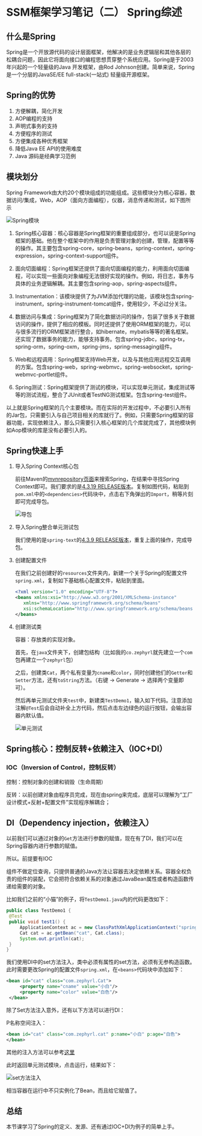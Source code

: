 # SSM框架学习笔记（二） Spring综述


## 什么是Spring

Spring是一个开放源代码的设计层面框架，他解决的是业务逻辑层和其他各层的松耦合问题，因此它将面向接口的编程思想贯穿整个系统应用。Spring是于2003 年兴起的一个轻量级的Java 开发框架，由Rod Johnson创建。简单来说，Spring是一个分层的JavaSE/EE full-stack(一站式) 轻量级开源框架。

## Spring的优势

1. 方便解耦，简化开发
2. AOP编程的支持
3. 声明式事务的支持
4. 方便程序的测试
5. 方便集成各种优秀框架
6. 降低Java EE API的使用难度
7. Java 源码是经典学习范例

## 模块划分

Spring Framework由大约20个模块组成的功能组成。这些模块分为核心容器，数据访问/集成，Web，AOP（面向方面​​编程），仪器，消息传递和测试，如下图所示

![Spring模块](https://img.zephyrl.co/images/2020/02/02/1ba3eac8c098e0956.png)

1. Spring核心容器：核心容器是Spring框架的重要组成部分，也可以说是Spring框架的基础。他在整个框架中的作用是负责管理对象的创建，管理，配置等等的操作。其主要包含spring-core，spring-beans，spring-context，spring-expression，spring-context-support组件。

2. 面向切面编程：Spring框架还提供了面向切面编程的能力，利用面向切面编程，可以实现一些面向对象编程无法很好实现的操作。例如，将日志，事务与具体的业务逻辑解耦。其主要包含spring-aop，spring-aspects组件。

3. Instrumentation：该模块提供了为JVM添加代理的功能，该模块包含spring-instrument，spring-instrument-tomcat组件，使用较少，不必过分关注。

4. 数据访问与集成：Spring框架为了简化数据访问的操作，包装了很多关于数据访问的操作，提供了相应的模板。同时还提供了使用ORM框架的能力，可以与很多流行的ORM框架进行整合，如hibernate，mybatis等等的著名框架。还实现了数据事务的能力，能够支持事务。包含spring-jdbc，spring-tx，spring-orm，spring-oxm，spring-jms，spring-messaging组件。

5. Web和远程调用：Spring框架支持Web开发，以及与其他应用远程交互调用的方案。包含spring-web，spring-webmvc，spring-websocket，spring-webmvc-portlet组件。

6. Spring测试：Spring框架提供了测试的模块，可以实现单元测试，集成测试等等的测试流程，整合了JUnit或者TestNG测试框架。包含spring-test组件。

以上就是Spring框架的几个主要模块。而在实际的开发过程中，不必要引入所有的Jar包，只需要引入与自己项目相关的库就行了。例如，只需要Spring框架的容器功能，实现依赖注入，那么只需要引入核心框架的几个库就完成了，其他模块例如Aop模块的库是没有必要引入的。

## Spring快速上手

1. 导入Spring Context核心包

    前往Maven的[mvnrepository页面](https://mvnrepository.com/)来搜索Spring，在结果中寻找Spring Context即可。我们要求的是[4.3.19 RELEASE版本](https://mvnrepository.com/artifact/org.springframework/spring-context/4.3.19.RELEASE)。复制如图代码，粘贴到`pom.xml`中的`<dependencies>`代码块中，点击右下角弹出的`Import`，稍等片刻即可完成导包。

    ![导包](https://img.zephyrl.co/images/2020/02/02/2c62852644f1f8b54.png)

2. 导入Spring整合单元测试包

    我们使用的是`spring-text`的[4.3.9 RELEASE版本](https://mvnrepository.com/artifact/org.springframework/spring-test/4.3.9.RELEASE)，重复上面的操作，完成导包。

3. 创建配置文件

    在我们之前创建好的`resources`文件夹内，新建一个关于Spring的配置文件`spring.xml`，复制如下基础核心配置文件，粘贴到里面。

    ```xml
    <?xml version="1.0" encoding="UTF-8"?>
    <beans xmlns:xsi="http://www.w3.org/2001/XMLSchema-instance"
       xmlns="http://www.springframework.org/schema/beans"
       xsi:schemaLocation="http://www.springframework.org/schema/beans http://www.springframework.org/schema/beans/spring-beans-4.2.xsd ">
    </beans>
    ```

4. 创建测试类

    容器：存放类的实现对象。

    首先，在`java`文件夹下，创建包结构（比如我的`co.zephyrl`就先建立一个`com`包再建立一个`zephyrl`包）

    之后，创建类`Cat`，两个私有变量为`cname`和`color`，同时创建他们的`Getter`和`Setter`方法，还有`toString`方法。（右键 -> Generate -> 选择两个变量即可）。

    然后再单元测试文件夹`test`中，新建类`TestDemo1`，输入如下代码。注意添加注解`@Test`后会自动补全上方代码，然后点击左边绿色的运行按钮，会输出容器内默认值。

    ![单元测试](https://img.zephyrl.co/images/2020/02/02/39a3f44d7f4528a0c.png)

## Spring核心：控制反转+依赖注入（IOC+DI）

### IOC（Inversion of Control，控制反转）

   控制：控制对象的创建和销毁（生命周期）

   反转：以前创建对象由程序员完成，现在由spring来完成，底层可以理解为“工厂设计模式+反射+配置文件”实现程序解耦合；

## DI（Dependency injection，依赖注入）

   以前我们可以通过对象的`Get`方法进行参数的赋值，现在有了DI，我们可以在Spring容器内进行参数的赋值。

   所以。前提要有IOC

   组件不做定位查询，只提供普通的Java方法让容器去决定依赖关系。容器全权负责的组件的装配，它会把符合依赖关系的对象通过JavaBean属性或者构造函数传递给需要的对象。

   比如我们之前的“小猫”的例子，将`TestDemo1.java`内的代码更改如下：

   ```java
   public class TestDemo1 {
    @Test
    public void test1() {
        ApplicationContext ac = new ClassPathXmlApplicationContext("spring.xml");
        Cat cat = ac.getBean("cat", Cat.class);
        System.out.println(cat);
    }
   }
   ```

   我们使用DI中的set方法注入，类中必须有属性的set方法，必须有无参构造函数。此时需要更改Spring的配置文件`spring.xml`，在`<beans>`代码块中添加如下：

   ```xml
   <bean id="cat" class="com.zephyrl.Cat">
        <property name="cname" value="小白"/>
        <property name="color" value="白色"/>
    </bean>
   ```

   除了Set方法注入意外，还有以下方法可以进行DI：

   P名称空间注入：

   ```xml
   <bean id="cat" class="com.zephyrl.cat" p:name="小白" p:age="白色">
   </bean>
   ```

   其他的注入方法可以参考[这里](https://note.youdao.com/ynoteshare1/index.html?id=cd4bba03d078a599a1ed0f69c865d0bb&type=note) 

   此时返回单元测试模块，点击运行，结果如下：

   ![set方法注入](https://img.zephyrl.co/images/2020/02/02/41c1260fa10e2898f.png)

   相当容器在运行中不只实例化了Bean，而且给它赋值了。

## 总结

本节课学习了Spring的定义、发源、还有通过IOC+DI为例子的简单上手。
